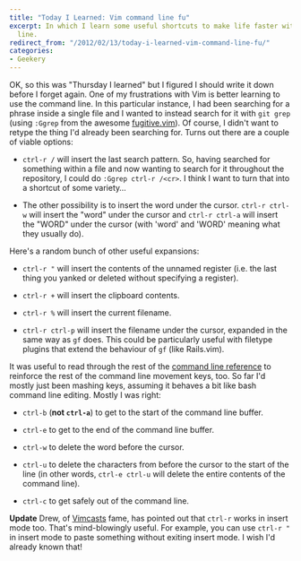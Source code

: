 ```yaml
---
title: "Today I Learned: Vim command line fu"
excerpt: In which I learn some useful shortcuts to make life faster with the Vim command
  line.
redirect_from: "/2012/02/13/today-i-learned-vim-command-line-fu/"
categories:
- Geekery
---
```

OK, so this was "Thursday I learned" but I figured I should write it down before I forget again. One of my frustrations with Vim is better learning to use the command line. In this particular instance, I had been searching for a phrase inside a single file and I wanted to instead search for it with `git grep` (using `:Ggrep` from the awesome [fugitive.vim](https://github.com/tpope/vim-fugitive)). Of course, I didn't want to retype the thing I'd already been searching for. Turns out there are a couple of viable options:

* `ctrl-r /` will insert the last search pattern. So, having searched for something within a file and now wanting to search for it throughout the repository, I could do `:Ggrep ctrl-r /<cr>`. I think I want to turn that into a shortcut of some variety…

* The other possibility is to insert the word under the cursor. `ctrl-r ctrl-w` will insert the "word" under the cursor and `ctrl-r ctrl-a` will insert the "WORD" under the cursor (with 'word' and 'WORD' meaning what they usually do).

Here's a random bunch of other useful expansions:

* `ctrl-r "` will insert the contents of the unnamed register (i.e. the last thing you yanked or deleted without specifying a register).

* `ctrl-r +` will insert the clipboard contents.

* `ctrl-r %` will insert the current filename.

* `ctrl-r ctrl-p` will insert the filename under the cursor, expanded in the same way as `gf` does. This could be particularly useful with filetype plugins that extend the behaviour of `gf` (like Rails.vim).

It was useful to read through the rest of the [command line reference](http://vimdoc.sourceforge.net/htmldoc/cmdline.html) to reinforce the rest of the command line movement keys, too. So far I'd mostly just been mashing keys, assuming it behaves a bit like bash command line editing. Mostly I was right:

* `ctrl-b` (**not `ctrl-a`**) to get to the start of the command line buffer.

* `ctrl-e` to get to the end of the command line buffer.

* `ctrl-w` to delete the word before the cursor.

* `ctrl-u` to delete the characters from before the cursor to the start of the line (in other words, `ctrl-e ctrl-u` will delete the entire contents of the command line).

* `ctrl-c` to get safely out of the command line.

**Update** Drew, of [Vimcasts](http://vimcasts.org) fame, has pointed out that `ctrl-r` works in insert mode too. That's mind-blowingly useful. For example, you can use `ctrl-r "` in insert mode to paste something without exiting insert mode. I wish I'd already known that!

